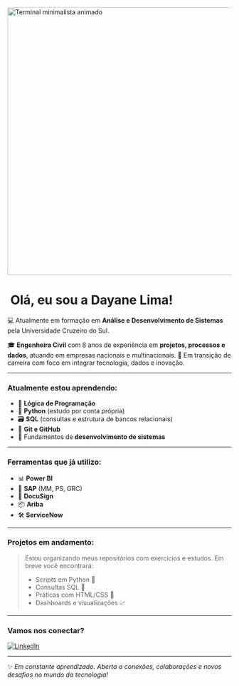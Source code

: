 <img src="https://github.com/ines/termynal/raw/master/termynal2.gif" width="600" alt="Terminal minimalista animado" />


# ​ Olá, eu sou a Dayane Lima!
  
💻 Atualmente em formação em **Análise e Desenvolvimento de Sistemas** pela Universidade Cruzeiro do Sul.

🎓 **Engenheira Civil** com 8 anos de experiência em **projetos, processos e dados**, atuando em empresas nacionais e multinacionais.
🚀 Em transição de carreira com foco em integrar tecnologia, dados e inovação.

---

###  Atualmente estou aprendendo:
- 🧠 **Lógica de Programação**
- 🐍 **Python** (estudo por conta própria)
- 🗃️ **SQL** (consultas e estrutura de bancos relacionais)
- 🔁 **Git e GitHub**
- 📐 Fundamentos de **desenvolvimento de sistemas**

---

###  Ferramentas que já utilizo:
- 📊 **Power BI**
- 🧩 **SAP** (MM, PS, GRC)
- 📄 **DocuSign**
- 📦 **Ariba**
- 🛠️ **ServiceNow**

---

###  Projetos em andamento:
> Estou organizando meus repositórios com exercícios e estudos. Em breve você encontrará:  
> - Scripts em Python 🐍  
> - Consultas SQL 🔎  
> - Práticas com HTML/CSS 🧱  
> - Dashboards e visualizações 📈

---

###  Vamos nos conectar?

[![LinkedIn](https://img.shields.io/badge/-Dayane%20Lima-blue?style=flat-square&logo=Linkedin&logoColor=white&link=https://www.linkedin.com/in/dayaneplimas/)](https://www.linkedin.com/in/dayaneplimas/)

---

✨ *Em constante aprendizado. Aberta a conexões, colaborações e novos desafios no mundo da tecnologia!*
